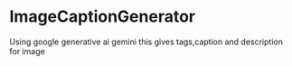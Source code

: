 # ImageCaptionGenerator
Using google generative ai gemini this gives tags,caption and description for image

